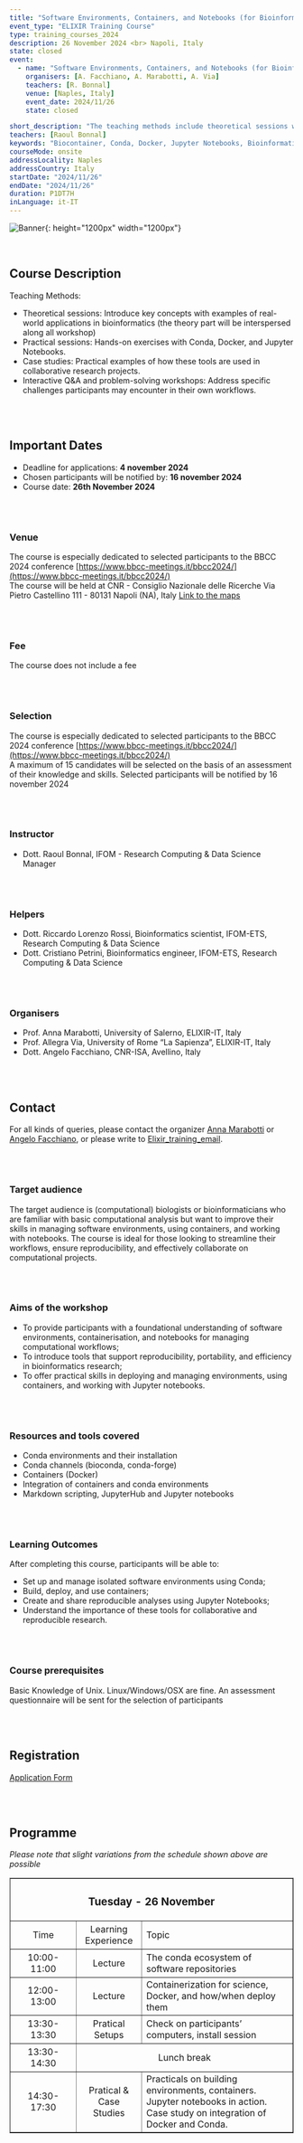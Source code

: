```yaml
---
title: "Software Environments, Containers, and Notebooks (for Bioinformatics and Computational Biology)"
event_type: "ELIXIR Training Course"
type: training_courses_2024
description: 26 November 2024 <br> Napoli, Italy
state: closed
event:
  - name: "Software Environments, Containers, and Notebooks (for Bioinformatics and Computational Biology)"
    organisers: [A. Facchiano, A. Marabotti, A. Via]
    teachers: [R. Bonnal]
    venue: [Naples, Italy]
    event_date: 2024/11/26
    state: closed

short_description: "The teaching methods include theoretical sessions with practical examples, hands-on exercises with Conda, Docker, and Jupyter Notebooks, case studies on collaborative research projects, and interactive Q&A workshops to address specific challenges.\n"
teachers: [Raoul Bonnal]
keywords: "Biocontainer, Conda, Docker, Jupyter Notebooks, Bioinformatics."
courseMode: onsite
addressLocality: Naples
addressCountry: Italy
startDate: "2024/11/26"
endDate: "2024/11/26"
duration: P1DT7H
inLanguage: it-IT 
---
```


![Banner](images/funders/Banner_CNR.png){: height="1200px" width="1200px"}

<br>

## Course Description

Teaching Methods:
- Theoretical sessions: Introduce key concepts with examples of real-world applications in bioinformatics (the theory part will be interspersed along all workshop)
- Practical sessions: Hands-on exercises with Conda, Docker, and Jupyter Notebooks.
- Case studies: Practical examples of how these tools are used in collaborative research projects.
- Interactive Q&A and problem-solving workshops: Address specific challenges participants may encounter in their own workflows.

<br>
<br>

## Important Dates

- Deadline for applications: **4 november 2024**
- Chosen participants will be notified by: **16 november 2024**
- Course date: **26th November 2024**

<br>
<br>

### Venue

The course is especially dedicated to selected participants to the BBCC 2024 conference [https://www.bbcc-meetings.it/bbcc2024/](https://www.bbcc-meetings.it/bbcc2024/)<br>
The course will be held at CNR - Consiglio Nazionale delle Ricerche
Via Pietro Castellino 111 - 80131 Napoli (NA), Italy [Link to the maps](https://maps.app.goo.gl/UNV5mfeN9hkemJTv8)

<br>
<br>

### Fee 

The course does not include a fee

<br>
<br>

### Selection  

The course is especially dedicated to selected participants to the BBCC 2024 conference [https://www.bbcc-meetings.it/bbcc2024/](https://www.bbcc-meetings.it/bbcc2024/)<br>
A maximum of 15 candidates will be selected on the basis of an assessment of their knowledge and skills. Selected participants will be notified by 16 november 2024

<br>
<br>

### Instructor

- Dott. Raoul Bonnal, IFOM - Research Computing & Data Science Manager

<br>
<br>

### Helpers

- Dott. Riccardo Lorenzo Rossi, Bioinformatics scientist, IFOM-ETS, Research Computing & Data Science
- Dott. Cristiano Petrini, Bioinformatics engineer, IFOM-ETS, Research Computing & Data Science

<br>
<br>

### Organisers

- Prof. Anna Marabotti, University of Salerno, ELIXIR-IT, Italy
- Prof. Allegra Via, University of Rome “La Sapienza”, ELIXIR-IT, Italy
- Dott. Angelo Facchiano, CNR-ISA, Avellino, Italy

<br>
<br>

## Contact 

For all kinds of queries, please contact the organizer [Anna Marabotti](mailto:amarabotti@unisa.it) or [Angelo Facchiano](mailto:angelo.facchiano@isa.cnr.it), or please write to [Elixir_training_email](mailto:elixir.ita.training@gmail.com).

<br>
<br>

### Target audience

The target audience is (computational) biologists or bioinformaticians who are familiar with basic computational analysis but want to improve their skills in managing software environments, using containers, and working with notebooks.
The course is ideal for those looking to streamline their workflows, ensure reproducibility, and effectively collaborate on computational projects.

<br>
<br>

### Aims of the workshop 
- To provide participants with a foundational understanding of software environments, containerisation, and notebooks for managing computational workflows;
- To introduce tools that support reproducibility, portability, and efficiency in bioinformatics research;
- To offer practical skills in deploying and managing environments, using containers, and working with Jupyter notebooks.

<br>
<br>

### Resources and tools covered

- Conda environments and their installation
- Conda channels (bioconda, conda-forge)
- Containers (Docker)
- Integration of containers and conda environments
- Markdown scripting, JupyterHub and Jupyter notebooks

<br>
<br>

### Learning Outcomes

After completing this course, participants will be able to:
- Set up and manage isolated software environments using Conda;
- Build, deploy, and use containers;
- Create and share reproducible analyses using Jupyter Notebooks;
- Understand the importance of these tools for collaborative and reproducible research.

<br>
<br>

### Course prerequisites

Basic Knowledge of Unix. Linux/Windows/OSX are fine. An assessment questionnaire will be sent for the selection of participants

<br>
<br>

## Registration

[Application Form](https://www.bbcc-meetings.it/bbcc2024/bbcc2024-registration/)

<br>
<br>

## Programme

<table border="1" width="700">
  <tr>
    <td colspan="4" align=center><h3>Tuesday - 26 November</h3></td>
  </tr>
  <tr>
    <td height="50" width="100" align=center>Time</td>
    <td height="50" align=center>Learning Experience</td>
    <td height="50">Topic</td>
  </tr>
  <tr>
    <td height="50" width="100" align=center>10:00-11:00</td>
    <td height="50" align=center>Lecture</td>
    <td height="50">The conda ecosystem of software repositories</td>
  </tr>
  <tr>
    <td height="50" width="100" align=center>12:00-13:00</td>
    <td height="50" align=center>Lecture</td>
    <td height="50">Containerization for science, Docker, and how/when deploy them</td>
  </tr>
  <tr>
    <td height="50" width="100" align=center>13:30-13:30</td>
    <td height="50" align=center>Pratical Setups</td>
    <td height="50">Check on participants’ computers, install session</td>
  </tr>
  <tr>
    <td height="50" width="100" align=center>13:30-14:30</td>
    <td colspan="3" height="50" align=center>Lunch break</td>
  </tr>
  <tr>
    <td height="50" width="100" align=center>14:30-17:30</td>
    <td height="50" align=center>Pratical & Case Studies</td>
    <td height="50">Practicals on building environments, containers. Jupyter notebooks in action. Case study on integration of Docker and Conda.</td>
  </tr>

  *Please note that slight variations from the schedule shown above are possible*
